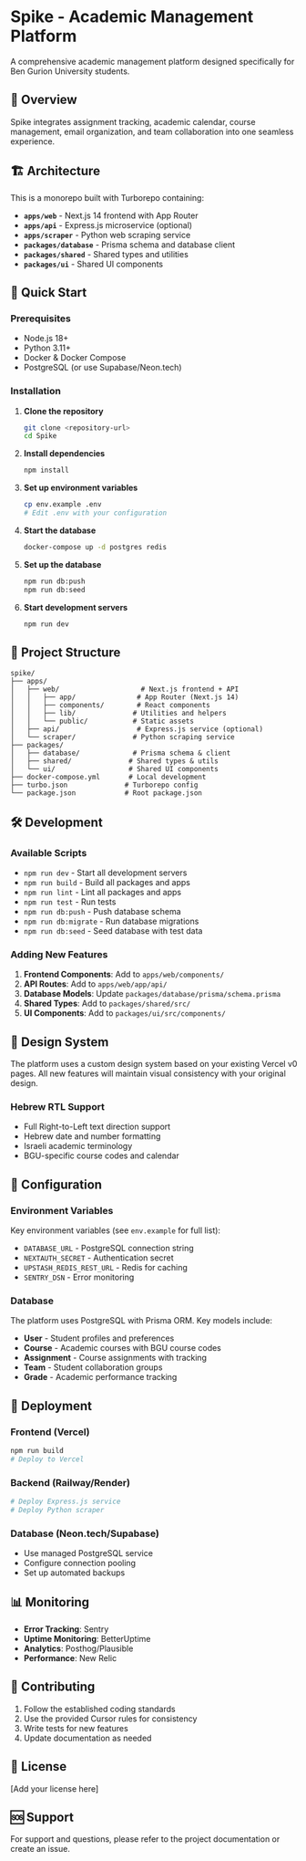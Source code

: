 # Spike - Academic Management Platform

A comprehensive academic management platform designed specifically for Ben Gurion University students.

## 🎯 Overview

Spike integrates assignment tracking, academic calendar, course management, email organization, and team collaboration into one seamless experience.

## 🏗️ Architecture

This is a monorepo built with Turborepo containing:

- **`apps/web`** - Next.js 14 frontend with App Router
- **`apps/api`** - Express.js microservice (optional)
- **`apps/scraper`** - Python web scraping service
- **`packages/database`** - Prisma schema and database client
- **`packages/shared`** - Shared types and utilities
- **`packages/ui`** - Shared UI components

## 🚀 Quick Start

### Prerequisites

- Node.js 18+
- Python 3.11+
- Docker & Docker Compose
- PostgreSQL (or use Supabase/Neon.tech)

### Installation

1. **Clone the repository**
   ```bash
   git clone <repository-url>
   cd Spike
   ```

2. **Install dependencies**
   ```bash
   npm install
   ```

3. **Set up environment variables**
   ```bash
   cp env.example .env
   # Edit .env with your configuration
   ```

4. **Start the database**
   ```bash
   docker-compose up -d postgres redis
   ```

5. **Set up the database**
   ```bash
   npm run db:push
   npm run db:seed
   ```

6. **Start development servers**
   ```bash
   npm run dev
   ```

## 📁 Project Structure

```
spike/
├── apps/
│   ├── web/                    # Next.js frontend + API
│   │   ├── app/               # App Router (Next.js 14)
│   │   ├── components/        # React components
│   │   ├── lib/              # Utilities and helpers
│   │   └── public/           # Static assets
│   ├── api/                   # Express.js service (optional)
│   └── scraper/              # Python scraping service
├── packages/
│   ├── database/             # Prisma schema & client
│   ├── shared/              # Shared types & utils
│   └── ui/                  # Shared UI components
├── docker-compose.yml       # Local development
├── turbo.json              # Turborepo config
└── package.json            # Root package.json
```

## 🛠️ Development

### Available Scripts

- `npm run dev` - Start all development servers
- `npm run build` - Build all packages and apps
- `npm run lint` - Lint all packages and apps
- `npm run test` - Run tests
- `npm run db:push` - Push database schema
- `npm run db:migrate` - Run database migrations
- `npm run db:seed` - Seed database with test data

### Adding New Features

1. **Frontend Components**: Add to `apps/web/components/`
2. **API Routes**: Add to `apps/web/app/api/`
3. **Database Models**: Update `packages/database/prisma/schema.prisma`
4. **Shared Types**: Add to `packages/shared/src/`
5. **UI Components**: Add to `packages/ui/src/components/`

## 🎨 Design System

The platform uses a custom design system based on your existing Vercel v0 pages. All new features will maintain visual consistency with your original design.

### Hebrew RTL Support

- Full Right-to-Left text direction support
- Hebrew date and number formatting
- Israeli academic terminology
- BGU-specific course codes and calendar

## 🔧 Configuration

### Environment Variables

Key environment variables (see `env.example` for full list):

- `DATABASE_URL` - PostgreSQL connection string
- `NEXTAUTH_SECRET` - Authentication secret
- `UPSTASH_REDIS_REST_URL` - Redis for caching
- `SENTRY_DSN` - Error monitoring

### Database

The platform uses PostgreSQL with Prisma ORM. Key models include:

- **User** - Student profiles and preferences
- **Course** - Academic courses with BGU course codes
- **Assignment** - Course assignments with tracking
- **Team** - Student collaboration groups
- **Grade** - Academic performance tracking

## 🚀 Deployment

### Frontend (Vercel)
```bash
npm run build
# Deploy to Vercel
```

### Backend (Railway/Render)
```bash
# Deploy Express.js service
# Deploy Python scraper
```

### Database (Neon.tech/Supabase)
- Use managed PostgreSQL service
- Configure connection pooling
- Set up automated backups

## 📊 Monitoring

- **Error Tracking**: Sentry
- **Uptime Monitoring**: BetterUptime
- **Analytics**: Posthog/Plausible
- **Performance**: New Relic

## 🤝 Contributing

1. Follow the established coding standards
2. Use the provided Cursor rules for consistency
3. Write tests for new features
4. Update documentation as needed

## 📄 License

[Add your license here]

## 🆘 Support

For support and questions, please refer to the project documentation or create an issue. 